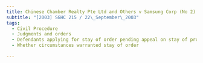 ```yaml
---
title: Chinese Chamber Realty Pte Ltd and Others v Samsung Corp (No 2) 
subtitle: "[2003] SGHC 215 / 22\_September\_2003"
tags:
  - Civil Procedure
  - Judgments and orders
  - Defendants applying for stay of order pending appeal on stay of proceedings
  - Whether circumstances warranted stay of order

---
```


